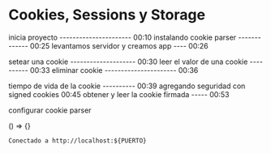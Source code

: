 # Cookies, Sessions y Storage

inicia proyecto ---------------------- 00:10
instalando cookie parser ------------- 00:25
levantamos servidor y creamos app ---- 00:26

setear una cookie -------------------- 00:30
leer el valor de una cookie ---------- 00:33
eliminar cookie ---------------------- 00:36

tiempo de vida de la cookie ---------- 00:39
agregando seguridad con signed cookies 00:45
obtener y leer la cookie firmada ----- 00:53




configurar cookie parser

() => {}


`Conectado a http://localhost:${PUERTO}`